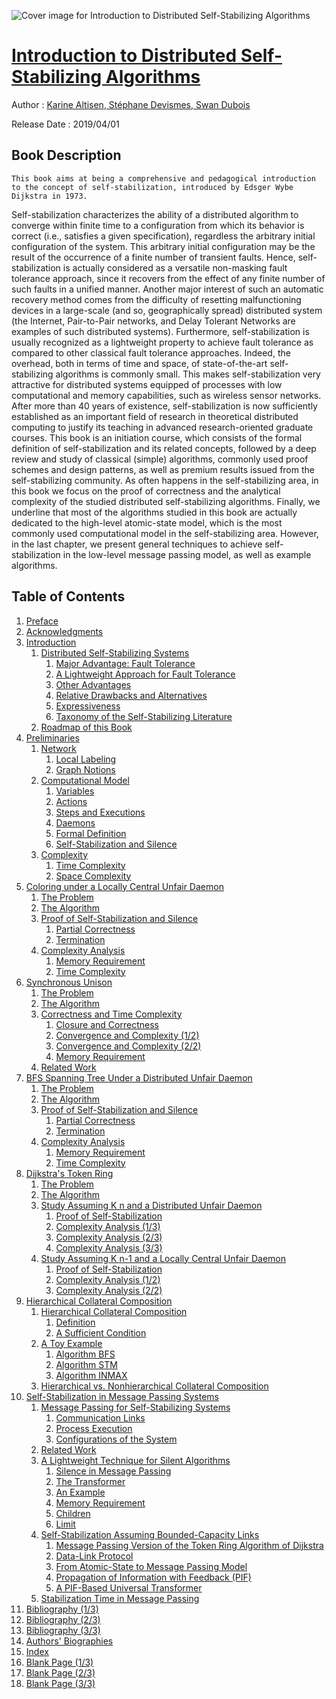 ![Cover image for Introduction to Distributed Self-Stabilizing Algorithms](https://imgdetail.ebookreading.net/cover/cover/20200920/EB9781681735375.jpg)

[Introduction to Distributed Self-Stabilizing Algorithms](https://ebookreading.net/view/book/Introduction+to+Distributed+Self-Stabilizing+Algorithms-EB9781681735375_1.html "Introduction to Distributed Self-Stabilizing Algorithms")
====================================================================================================================

Author : [Karine Altisen](https://ebookreading.net/search/author/Karine+Altisen),[ 
            Stéphane Devismes](https://ebookreading.net/search/author/+%0D%0A++++++++++++St%C3%A9phane+Devismes),[ 
            Swan Dubois](https://ebookreading.net/search/author/+%0D%0A++++++++++++Swan+Dubois)

Release Date : 2019/04/01

Book Description
-----------------


    
    This book aims at being a comprehensive and pedagogical introduction to the concept of self-stabilization, introduced by Edsger Wybe Dijkstra in 1973.
Self-stabilization characterizes the ability of a distributed algorithm to converge within finite time to a configuration from which its behavior is correct (i.e., satisfies a given specification), regardless the arbitrary initial configuration of the system. This arbitrary initial configuration may be the result of the occurrence of a finite number of transient faults. Hence, self-stabilization is actually considered as a versatile non-masking fault tolerance approach, since it recovers from the effect of any finite number of such faults in a unified manner. Another major interest of such an automatic recovery method comes from the difficulty of resetting malfunctioning devices in a large-scale (and so, geographically spread) distributed system (the Internet, Pair-to-Pair networks, and Delay Tolerant Networks are examples of such distributed systems). Furthermore, self-stabilization is usually recognized as a lightweight property to achieve fault tolerance as compared to other classical fault tolerance approaches. Indeed, the overhead, both in terms of time and space, of state-of-the-art self-stabilizing algorithms is commonly small. This makes self-stabilization very attractive for distributed systems equipped of processes with low computational and memory capabilities, such as wireless sensor networks.
After more than 40 years of existence, self-stabilization is now sufficiently established as an important field of research in theoretical distributed computing to justify its teaching in advanced research-oriented graduate courses. This book is an initiation course, which consists of the formal definition of self-stabilization and its related concepts, followed by a deep review and study of classical (simple) algorithms, commonly used proof schemes and design patterns, as well as premium results issued from the self-stabilizing community. As often happens in the self-stabilizing area, in this book we focus on the proof of correctness and the analytical complexity of the studied distributed self-stabilizing algorithms.
Finally, we underline that most of the algorithms studied in this book are actually dedicated to the high-level atomic-state model, which is the most commonly used computational model in the self-stabilizing area. However, in the last chapter, we present general techniques to achieve self-stabilization in the low-level message passing model, as well as example algorithms.

  

Table of Contents
-----------------

1. [Preface](https://ebookreading.net/view/book/Introduction+to+Distributed+Self-Stabilizing+Algorithms-EB9781681735375_4.html)
1. [Acknowledgments](https://ebookreading.net/view/book/Introduction+to+Distributed+Self-Stabilizing+Algorithms-EB9781681735375_5.html)
1. [Introduction](https://ebookreading.net/view/book/Introduction+to+Distributed+Self-Stabilizing+Algorithms-EB9781681735375_6.html)
    1. [Distributed Self-Stabilizing Systems](https://ebookreading.net/view/book/Introduction+to+Distributed+Self-Stabilizing+Algorithms-EB9781681735375_7.html)
        1. [Major Advantage: Fault Tolerance](https://ebookreading.net/view/book/Introduction+to+Distributed+Self-Stabilizing+Algorithms-EB9781681735375_7.html)
        1. [A Lightweight Approach for Fault Tolerance](https://ebookreading.net/view/book/Introduction+to+Distributed+Self-Stabilizing+Algorithms-EB9781681735375_8.html)
        1. [Other Advantages](https://ebookreading.net/view/book/Introduction+to+Distributed+Self-Stabilizing+Algorithms-EB9781681735375_8.html)
        1. [Relative Drawbacks and Alternatives](https://ebookreading.net/view/book/Introduction+to+Distributed+Self-Stabilizing+Algorithms-EB9781681735375_9.html)
        1. [Expressiveness](https://ebookreading.net/view/book/Introduction+to+Distributed+Self-Stabilizing+Algorithms-EB9781681735375_10.html)
        1. [Taxonomy of the Self-Stabilizing Literature](https://ebookreading.net/view/book/Introduction+to+Distributed+Self-Stabilizing+Algorithms-EB9781681735375_11.html)
    1. [Roadmap of this Book](https://ebookreading.net/view/book/Introduction+to+Distributed+Self-Stabilizing+Algorithms-EB9781681735375_12.html)
1. [Preliminaries](https://ebookreading.net/view/book/Introduction+to+Distributed+Self-Stabilizing+Algorithms-EB9781681735375_13.html)
    1. [Network](https://ebookreading.net/view/book/Introduction+to+Distributed+Self-Stabilizing+Algorithms-EB9781681735375_13.html)
        1. [Local Labeling](https://ebookreading.net/view/book/Introduction+to+Distributed+Self-Stabilizing+Algorithms-EB9781681735375_13.html)
        1. [Graph Notions](https://ebookreading.net/view/book/Introduction+to+Distributed+Self-Stabilizing+Algorithms-EB9781681735375_13.html)
    1. [Computational Model](https://ebookreading.net/view/book/Introduction+to+Distributed+Self-Stabilizing+Algorithms-EB9781681735375_14.html)
        1. [Variables](https://ebookreading.net/view/book/Introduction+to+Distributed+Self-Stabilizing+Algorithms-EB9781681735375_14.html)
        1. [Actions](https://ebookreading.net/view/book/Introduction+to+Distributed+Self-Stabilizing+Algorithms-EB9781681735375_15.html)
        1. [Steps and Executions](https://ebookreading.net/view/book/Introduction+to+Distributed+Self-Stabilizing+Algorithms-EB9781681735375_15.html)
        1. [Daemons](https://ebookreading.net/view/book/Introduction+to+Distributed+Self-Stabilizing+Algorithms-EB9781681735375_16.html)
        1. [Formal Definition](https://ebookreading.net/view/book/Introduction+to+Distributed+Self-Stabilizing+Algorithms-EB9781681735375_17.html)
        1. [Self-Stabilization and Silence](https://ebookreading.net/view/book/Introduction+to+Distributed+Self-Stabilizing+Algorithms-EB9781681735375_17.html)
    1. [Complexity](https://ebookreading.net/view/book/Introduction+to+Distributed+Self-Stabilizing+Algorithms-EB9781681735375_18.html)
        1. [Time Complexity](https://ebookreading.net/view/book/Introduction+to+Distributed+Self-Stabilizing+Algorithms-EB9781681735375_18.html)
        1. [Space Complexity](https://ebookreading.net/view/book/Introduction+to+Distributed+Self-Stabilizing+Algorithms-EB9781681735375_19.html)
1. [Coloring under a Locally Central Unfair Daemon](https://ebookreading.net/view/book/Introduction+to+Distributed+Self-Stabilizing+Algorithms-EB9781681735375_20.html)
    1. [The Problem](https://ebookreading.net/view/book/Introduction+to+Distributed+Self-Stabilizing+Algorithms-EB9781681735375_20.html)
    1. [The Algorithm](https://ebookreading.net/view/book/Introduction+to+Distributed+Self-Stabilizing+Algorithms-EB9781681735375_21.html)
    1. [Proof of Self-Stabilization and Silence](https://ebookreading.net/view/book/Introduction+to+Distributed+Self-Stabilizing+Algorithms-EB9781681735375_22.html)
        1. [Partial Correctness](https://ebookreading.net/view/book/Introduction+to+Distributed+Self-Stabilizing+Algorithms-EB9781681735375_22.html)
        1. [Termination](https://ebookreading.net/view/book/Introduction+to+Distributed+Self-Stabilizing+Algorithms-EB9781681735375_23.html)
    1. [Complexity Analysis](https://ebookreading.net/view/book/Introduction+to+Distributed+Self-Stabilizing+Algorithms-EB9781681735375_24.html)
        1. [Memory Requirement](https://ebookreading.net/view/book/Introduction+to+Distributed+Self-Stabilizing+Algorithms-EB9781681735375_24.html)
        1. [Time Complexity](https://ebookreading.net/view/book/Introduction+to+Distributed+Self-Stabilizing+Algorithms-EB9781681735375_24.html)
1. [Synchronous Unison](https://ebookreading.net/view/book/Introduction+to+Distributed+Self-Stabilizing+Algorithms-EB9781681735375_25.html)
    1. [The Problem](https://ebookreading.net/view/book/Introduction+to+Distributed+Self-Stabilizing+Algorithms-EB9781681735375_25.html)
    1. [The Algorithm](https://ebookreading.net/view/book/Introduction+to+Distributed+Self-Stabilizing+Algorithms-EB9781681735375_25.html)
    1. [Correctness and Time Complexity](https://ebookreading.net/view/book/Introduction+to+Distributed+Self-Stabilizing+Algorithms-EB9781681735375_26.html)
        1. [Closure and Correctness](https://ebookreading.net/view/book/Introduction+to+Distributed+Self-Stabilizing+Algorithms-EB9781681735375_26.html)
        1. [Convergence and Complexity (1/2)](https://ebookreading.net/view/book/Introduction+to+Distributed+Self-Stabilizing+Algorithms-EB9781681735375_27.html)
        1. [Convergence and Complexity (2/2)](https://ebookreading.net/view/book/Introduction+to+Distributed+Self-Stabilizing+Algorithms-EB9781681735375_28.html)
        1. [Memory Requirement](https://ebookreading.net/view/book/Introduction+to+Distributed+Self-Stabilizing+Algorithms-EB9781681735375_29.html)
    1. [Related Work](https://ebookreading.net/view/book/Introduction+to+Distributed+Self-Stabilizing+Algorithms-EB9781681735375_30.html)
1. [BFS Spanning Tree Under a Distributed Unfair Daemon](https://ebookreading.net/view/book/Introduction+to+Distributed+Self-Stabilizing+Algorithms-EB9781681735375_31.html)
    1. [The Problem](https://ebookreading.net/view/book/Introduction+to+Distributed+Self-Stabilizing+Algorithms-EB9781681735375_31.html)
    1. [The Algorithm](https://ebookreading.net/view/book/Introduction+to+Distributed+Self-Stabilizing+Algorithms-EB9781681735375_32.html)
    1. [Proof of Self-Stabilization and Silence](https://ebookreading.net/view/book/Introduction+to+Distributed+Self-Stabilizing+Algorithms-EB9781681735375_33.html)
        1. [Partial Correctness](https://ebookreading.net/view/book/Introduction+to+Distributed+Self-Stabilizing+Algorithms-EB9781681735375_33.html)
        1. [Termination](https://ebookreading.net/view/book/Introduction+to+Distributed+Self-Stabilizing+Algorithms-EB9781681735375_34.html)
    1. [Complexity Analysis](https://ebookreading.net/view/book/Introduction+to+Distributed+Self-Stabilizing+Algorithms-EB9781681735375_35.html)
        1. [Memory Requirement](https://ebookreading.net/view/book/Introduction+to+Distributed+Self-Stabilizing+Algorithms-EB9781681735375_35.html)
        1. [Time Complexity](https://ebookreading.net/view/book/Introduction+to+Distributed+Self-Stabilizing+Algorithms-EB9781681735375_35.html)
1. [Dijkstra's Token Ring](https://ebookreading.net/view/book/Introduction+to+Distributed+Self-Stabilizing+Algorithms-EB9781681735375_37.html)
    1. [The Problem](https://ebookreading.net/view/book/Introduction+to+Distributed+Self-Stabilizing+Algorithms-EB9781681735375_37.html)
    1. [The Algorithm](https://ebookreading.net/view/book/Introduction+to+Distributed+Self-Stabilizing+Algorithms-EB9781681735375_38.html)
    1. [Study Assuming K n and a Distributed Unfair Daemon](https://ebookreading.net/view/book/Introduction+to+Distributed+Self-Stabilizing+Algorithms-EB9781681735375_39.html)
        1. [Proof of Self-Stabilization](https://ebookreading.net/view/book/Introduction+to+Distributed+Self-Stabilizing+Algorithms-EB9781681735375_39.html)
        1. [Complexity Analysis (1/3)](https://ebookreading.net/view/book/Introduction+to+Distributed+Self-Stabilizing+Algorithms-EB9781681735375_41.html)
        1. [Complexity Analysis (2/3)](https://ebookreading.net/view/book/Introduction+to+Distributed+Self-Stabilizing+Algorithms-EB9781681735375_42.html)
        1. [Complexity Analysis (3/3)](https://ebookreading.net/view/book/Introduction+to+Distributed+Self-Stabilizing+Algorithms-EB9781681735375_43.html)
    1. [Study Assuming K n-1 and a Locally Central Unfair Daemon](https://ebookreading.net/view/book/Introduction+to+Distributed+Self-Stabilizing+Algorithms-EB9781681735375_44.html)
        1. [Proof of Self-Stabilization](https://ebookreading.net/view/book/Introduction+to+Distributed+Self-Stabilizing+Algorithms-EB9781681735375_44.html)
        1. [Complexity Analysis (1/2)](https://ebookreading.net/view/book/Introduction+to+Distributed+Self-Stabilizing+Algorithms-EB9781681735375_45.html)
        1. [Complexity Analysis (2/2)](https://ebookreading.net/view/book/Introduction+to+Distributed+Self-Stabilizing+Algorithms-EB9781681735375_46.html)
1. [Hierarchical Collateral Composition](https://ebookreading.net/view/book/Introduction+to+Distributed+Self-Stabilizing+Algorithms-EB9781681735375_47.html)
    1. [Hierarchical Collateral Composition](https://ebookreading.net/view/book/Introduction+to+Distributed+Self-Stabilizing+Algorithms-EB9781681735375_48.html)
        1. [Definition](https://ebookreading.net/view/book/Introduction+to+Distributed+Self-Stabilizing+Algorithms-EB9781681735375_48.html)
        1. [A Sufficient Condition](https://ebookreading.net/view/book/Introduction+to+Distributed+Self-Stabilizing+Algorithms-EB9781681735375_48.html)
    1. [A Toy Example](https://ebookreading.net/view/book/Introduction+to+Distributed+Self-Stabilizing+Algorithms-EB9781681735375_49.html)
        1. [Algorithm BFS](https://ebookreading.net/view/book/Introduction+to+Distributed+Self-Stabilizing+Algorithms-EB9781681735375_50.html)
        1. [Algorithm STM](https://ebookreading.net/view/book/Introduction+to+Distributed+Self-Stabilizing+Algorithms-EB9781681735375_51.html)
        1. [Algorithm INMAX](https://ebookreading.net/view/book/Introduction+to+Distributed+Self-Stabilizing+Algorithms-EB9781681735375_52.html)
    1. [Hierarchical vs. Nonhierarchical Collateral Composition](https://ebookreading.net/view/book/Introduction+to+Distributed+Self-Stabilizing+Algorithms-EB9781681735375_53.html)
1. [Self-Stabilization in Message Passing Systems](https://ebookreading.net/view/book/Introduction+to+Distributed+Self-Stabilizing+Algorithms-EB9781681735375_54.html)
    1. [Message Passing for Self-Stabilizing Systems](https://ebookreading.net/view/book/Introduction+to+Distributed+Self-Stabilizing+Algorithms-EB9781681735375_54.html)
        1. [Communication Links](https://ebookreading.net/view/book/Introduction+to+Distributed+Self-Stabilizing+Algorithms-EB9781681735375_54.html)
        1. [Process Execution](https://ebookreading.net/view/book/Introduction+to+Distributed+Self-Stabilizing+Algorithms-EB9781681735375_55.html)
        1. [Configurations of the System](https://ebookreading.net/view/book/Introduction+to+Distributed+Self-Stabilizing+Algorithms-EB9781681735375_56.html)
    1. [Related Work](https://ebookreading.net/view/book/Introduction+to+Distributed+Self-Stabilizing+Algorithms-EB9781681735375_56.html)
    1. [A Lightweight Technique for Silent Algorithms](https://ebookreading.net/view/book/Introduction+to+Distributed+Self-Stabilizing+Algorithms-EB9781681735375_57.html)
        1. [Silence in Message Passing](https://ebookreading.net/view/book/Introduction+to+Distributed+Self-Stabilizing+Algorithms-EB9781681735375_57.html)
        1. [The Transformer](https://ebookreading.net/view/book/Introduction+to+Distributed+Self-Stabilizing+Algorithms-EB9781681735375_58.html)
        1. [An Example](https://ebookreading.net/view/book/Introduction+to+Distributed+Self-Stabilizing+Algorithms-EB9781681735375_58.html)
        1. [Memory Requirement](https://ebookreading.net/view/book/Introduction+to+Distributed+Self-Stabilizing+Algorithms-EB9781681735375_59.html)
        1. [Children](https://ebookreading.net/view/book/Introduction+to+Distributed+Self-Stabilizing+Algorithms-EB9781681735375_60.html)
        1. [Limit](https://ebookreading.net/view/book/Introduction+to+Distributed+Self-Stabilizing+Algorithms-EB9781681735375_60.html)
    1. [Self-Stabilization Assuming Bounded-Capacity Links](https://ebookreading.net/view/book/Introduction+to+Distributed+Self-Stabilizing+Algorithms-EB9781681735375_60.html)
        1. [Message Passing Version of the Token Ring Algorithm of Dijkstra](https://ebookreading.net/view/book/Introduction+to+Distributed+Self-Stabilizing+Algorithms-EB9781681735375_60.html)
        1. [Data-Link Protocol](https://ebookreading.net/view/book/Introduction+to+Distributed+Self-Stabilizing+Algorithms-EB9781681735375_61.html)
        1. [From Atomic-State to Message Passing Model](https://ebookreading.net/view/book/Introduction+to+Distributed+Self-Stabilizing+Algorithms-EB9781681735375_62.html)
        1. [Propagation of Information with Feedback (PIF)](https://ebookreading.net/view/book/Introduction+to+Distributed+Self-Stabilizing+Algorithms-EB9781681735375_63.html)
        1. [A PIF-Based Universal Transformer](https://ebookreading.net/view/book/Introduction+to+Distributed+Self-Stabilizing+Algorithms-EB9781681735375_64.html)
    1. [Stabilization Time in Message Passing](https://ebookreading.net/view/book/Introduction+to+Distributed+Self-Stabilizing+Algorithms-EB9781681735375_65.html)
1. [Bibliography (1/3)](https://ebookreading.net/view/book/Introduction+to+Distributed+Self-Stabilizing+Algorithms-EB9781681735375_66.html)
1. [Bibliography (2/3)](https://ebookreading.net/view/book/Introduction+to+Distributed+Self-Stabilizing+Algorithms-EB9781681735375_67.html)
1. [Bibliography (3/3)](https://ebookreading.net/view/book/Introduction+to+Distributed+Self-Stabilizing+Algorithms-EB9781681735375_68.html)
1. [Authors' Biographies](https://ebookreading.net/view/book/Introduction+to+Distributed+Self-Stabilizing+Algorithms-EB9781681735375_69.html)
1. [Index](https://ebookreading.net/view/book/Introduction+to+Distributed+Self-Stabilizing+Algorithms-EB9781681735375_70.html)
1. [Blank Page (1/3)](https://ebookreading.net/view/book/Introduction+to+Distributed+Self-Stabilizing+Algorithms-EB9781681735375_1.html)
1. [Blank Page (2/3)](https://ebookreading.net/view/book/Introduction+to+Distributed+Self-Stabilizing+Algorithms-EB9781681735375_2.html)
1. [Blank Page (3/3)](https://ebookreading.net/view/book/Introduction+to+Distributed+Self-Stabilizing+Algorithms-EB9781681735375_3.html)

